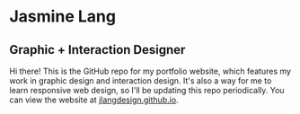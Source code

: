 # Jasmine Lang

## Graphic + Interaction Designer

Hi there! This is the GitHub repo for my portfolio website, which features my work in graphic design and interaction design. It's also a way for me to learn responsive web design, so I'll be updating this repo periodically. You can view the website at [jlangdesign.github.io](https://jlangdesign.github.io).
